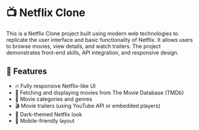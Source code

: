 # 📺 Netflix Clone
This is a Netflix Clone project built using modern web technologies to replicate the user interface and basic functionality of Netflix. It allows users to browse movies, view details, and watch trailers. The project demonstrates front-end skills, API integration, and responsive design.

## 🚀 Features
- 🔥 Fully responsive Netflix-like UI
- 🎥 Fetching and displaying movies from The Movie Database (TMDb)
- 🔎 Movie categories and genres
- 🎬 Movie trailers (using YouTube API or embedded players)
- 🌙 Dark-themed Netflix look
- 📱 Mobile-friendly layout
